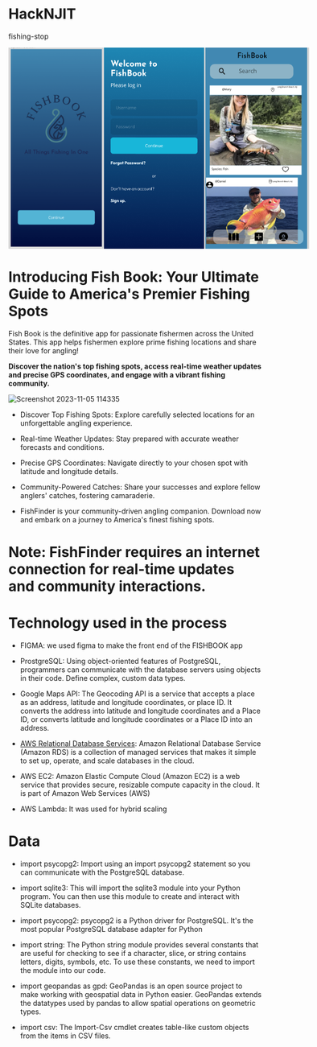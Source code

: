 # HackNJIT
fishing-stop

<div style="display: flex; justify-content: space-between;">
  <img src="./screens/InitialPage.png" height="400" width="250" align="left: 20px;">
  <img src ="./screens/Login_Page.png" height="400" width="250" align="center: 20px;">
  <img src="./screens/FishBookPage.png" height="400" width="250" align = "right: 20px;">
</div>

# Introducing Fish Book: Your Ultimate Guide to America's Premier Fishing Spots


Fish Book is the definitive app for passionate fishermen across the United States. This app helps fishermen explore prime fishing locations and share their love for angling! 

<b>Discover the nation's top fishing spots, access real-time weather updates and precise GPS coordinates, and engage with a vibrant fishing community.</b>


 ![Screenshot 2023-11-05 114335](https://github.com/kyrollos2/HackNJIT/assets/149887130/b304e946-cab6-4ee9-a6cf-a35608ef10a9)

 
- Discover Top Fishing Spots: Explore carefully selected locations for an unforgettable angling experience.

- Real-time Weather Updates: Stay prepared with accurate weather forecasts and conditions.

- Precise GPS Coordinates: Navigate directly to your chosen spot with latitude and longitude details.

- Community-Powered Catches: Share your successes and explore fellow anglers' catches, fostering camaraderie.

- FishFinder is your community-driven angling companion. Download now and embark on a journey to America's finest fishing spots.

# Note: FishFinder requires an internet connection for real-time updates and community interactions.


# Technology used in the process 

- FIGMA: we used figma to make the front end of the FISHBOOK app

- ProstgreSQL: Using object-oriented features of PostgreSQL, programmers can communicate with the database servers using objects in their code. Define complex, custom data types.

- Google Maps API: The Geocoding API is a service that accepts a place as an address, latitude and longitude coordinates, or place ID. It converts the address into latitude and longitude coordinates and a Place ID, or converts latitude and longitude coordinates or a Place ID into an address.

- <u>AWS Relational Database Services</u>: Amazon Relational Database Service (Amazon RDS) is a collection of managed services that makes it simple to set up, operate, and scale databases in the cloud.

- AWS EC2: Amazon Elastic Compute Cloud (Amazon EC2) is a web service that provides secure, resizable compute capacity in the cloud. It is part of Amazon Web Services (AWS)

- AWS Lambda: It was used for hybrid scaling

# Data

- import psycopg2: Import using an import psycopg2 statement so you can communicate with the PostgreSQL database.

- import sqlite3: This will import the sqlite3 module into your Python program. You can then use this module to create and interact with SQLite databases.

- import psycopg2: psycopg2 is a Python driver for PostgreSQL. It's the most popular PostgreSQL database adapter for Python

- import string: The Python string module provides several constants that are useful for checking to see if a character, slice, or string contains letters, digits, symbols, etc. To use these constants, we need to import the module into our code.

- import geopandas as gpd: GeoPandas is an open source project to make working with geospatial data in Python easier. GeoPandas extends the datatypes used by pandas to allow spatial operations on geometric types.

- import csv: The Import-Csv cmdlet creates table-like custom objects from the items in CSV files.

